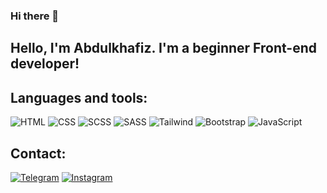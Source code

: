 ### Hi there 👋

## Hello, I'm Abdulkhafiz. I'm a beginner Front-end developer!

## Languages and tools:
![HTML](https://img.shields.io/badge/HTML-090909?style=for-the-badge&logo=html&logoColor=E9D54D)
![CSS](https://img.shields.io/badge/-CSS-090909?style=for-the-badge&logo=css&logoColor=E9D54D)
![SCSS](https://img.shields.io/badge/-SCSS-090909?style=for-the-badge&logo=scss&logoColor=E9D54D)
![SASS](https://img.shields.io/badge/-SASS-090909?style=for-the-badge&logo=SASS&logoColor=E9D54D)
![Tailwind](https://img.shields.io/badge/-Tailwind-090909?style=for-the-badge&logo=tailwind&logoColor=E9D54D)
![Bootstrap](https://img.shields.io/badge/-Bootstrap-090909?style=for-the-badge&logo=Bootstrap&logoColor=E9D54D)
![JavaScript](https://img.shields.io/badge/-JavaScript-090909?style=for-the-badge&logo=JavaScript&logoColor=E9D54D)

## Contact:
[![Telegram](https://img.shields.io/badge/-Telegram-090909?style=for-the-badge&logo=telegram&logoColor=27A0D9)](https://t.me/Corvo_252)
[![Instagram](https://img.shields.io/badge/-Instagram-090909?style=for-the-badge&logo=instagram&logoColor=B4068E)](https://www.instagram.com/sgm_167)
